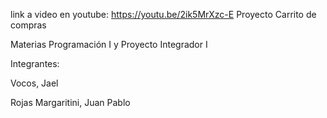 link a video en youtube: https://youtu.be/2ik5MrXzc-E
Proyecto Carrito de compras

Materias Programación I y Proyecto Integrador I

Integrantes:

Vocos, Jael

Rojas Margaritini, Juan Pablo
